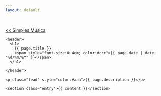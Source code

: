 ```yaml
---
layout: default
---
```


<br/>
<a href='{{site.baseurl}}/index.html'> &lt;&lt; Simples Música</a>

<div class="row-fluid">
  <div class="span8 offset3">
  
    <header>
      <h1>
        {{ page.title }}
        <span style="font-size:0.4em; color:#ccc">{{ page.date | date: "%d/%m/%Y" }}</span>
      </h1>

    </header>
    
    <p class="lead" style="color:#aaa">{{ page.description }}</p>

    <section class="entry">{{ content }}</section>
        
  </div>
</div>

